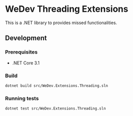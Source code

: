 # WeDev Threading Extensions

This is a .NET library to provides missed functionalities.

## Development

### Prerequisites

- .NET Core 3.1

### Build

```sh
dotnet build src/WeDev.Extensions.Threading.sln
```

### Running tests

```sh
dotnet test src/WeDev.Extensions.Threading.sln
```

